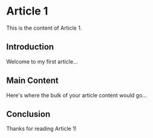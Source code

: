 # Article 1

This is the content of Article 1.

## Introduction

Welcome to my first article...

## Main Content

Here's where the bulk of your article content would go...

## Conclusion

Thanks for reading Article 1!

